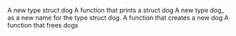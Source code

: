 A new type struct dog
A function that prints a struct dog
A new type dog_ as a new name for the type struct dog.
A function that creates a new dog
A function that frees dogs
